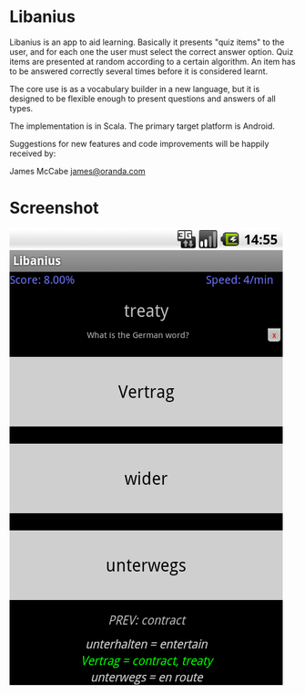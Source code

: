 Libanius
========

Libanius is an app to aid learning. Basically it presents "quiz items" to the user, and for each one the user must select the correct answer option. Quiz items are presented at random according to a certain algorithm. An item has to be answered correctly several times before it is considered learnt.

The core use is as a vocabulary builder in a new language, but it is designed to be flexible enough to present questions and answers of all types.

The implementation is in Scala. The primary target platform is Android.

Suggestions for new features and code improvements will be happily received by:

James McCabe <james@oranda.com>


Screenshot
==========
![Libanius](https://github.com/oranda/libanius/raw/master/docs/screenshot.png)
